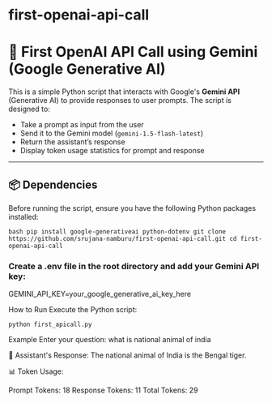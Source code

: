 # first-openai-api-call

# 🤖 First OpenAI API Call using Gemini (Google Generative AI)

This is a simple Python script that interacts with Google's **Gemini API** (Generative AI) to provide responses to user prompts. The script is designed to:

- Take a prompt as input from the user
- Send it to the Gemini model (`gemini-1.5-flash-latest`)
- Return the assistant’s response
- Display token usage statistics for prompt and response

---

## 📦 Dependencies

Before running the script, ensure you have the following Python packages installed:

`bash
pip install google-generativeai python-dotenv
git clone https://github.com/srujana-namburu/first-openai-api-call.git
cd first-openai-api-call`

### Create a .env file in the root directory and add your Gemini API key:
GEMINI_API_KEY=your_google_generative_ai_key_here

How to Run
Execute the Python script:

`python first_apicall.py`

Example
Enter your question: what is national animal of india

🤖 Assistant's Response:
The national animal of India is the Bengal tiger.

📊 Token Usage:

Prompt Tokens: 18
Response Tokens: 11
Total Tokens: 29


